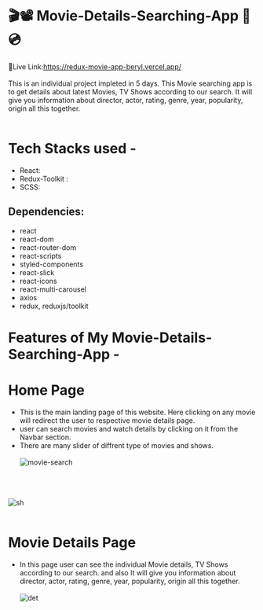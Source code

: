 # 🎬📽 Movie-Details-Searching-App 🎥💿


🔗Live Link:https://redux-movie-app-beryl.vercel.app/ </br></br>
This is an individual project impleted in 5 days. This Movie searching app is to get details about latest Movies, TV Shows according to our search. It will give you information about director, actor, rating, genre, year, popularity, origin all this together.
</br></br>

# Tech Stacks used -
- React:
- Redux-Toolkit :
- SCSS:

## Dependencies:
- react
- react-dom
- react-router-dom
- react-scripts
- styled-components
- react-slick
- react-icons
- react-multi-carousel
- axios
- redux, reduxjs/toolkit


# Features of My Movie-Details-Searching-App -
# Home Page
- This is the main landing page of this website. Here clicking on any movie will redirect the user to respective movie details page.
- user can search movies and watch details by clicking on it from the Navbar section.
- There are many slider of diffrent type of movies and shows.</br></br>
![movie-search](https://user-images.githubusercontent.com/107460617/213992369-72c633e3-9bec-40c9-a81d-6ddd3254506a.PNG)</br></br></br></br>

![sh](https://user-images.githubusercontent.com/107460617/213994481-50fd121c-0d82-4e36-b443-d304eaadaf17.PNG)</br></br>

# Movie Details Page
- In this page user can see the individual Movie details, TV Shows according to our search. and also It will give you information about director, actor, rating, genre, year, popularity, origin all this together.
</br></br>
![det](https://user-images.githubusercontent.com/107460617/213994758-5b9a701c-4e1a-41a9-a469-2f0ba6857d76.PNG)</br></br>

 













